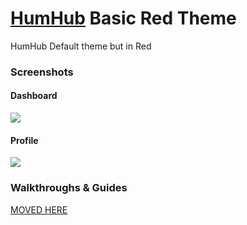 # [HumHub](https://www.humhub.org/en) Basic Red Theme
HumHub Default theme but in Red

### Screenshots
#### Dashboard
![](https://github.com/GreenVolume/basicred-humhub-theme/blob/master/screenshot/Screenshot_1.png)

#### Profile
![](https://github.com/GreenVolume/basicred-humhub-theme/blob/master/screenshot/Screenshot_2.png)

### Walkthroughs & Guides
[MOVED HERE](https://greenmeteor.github.io/docs/)
